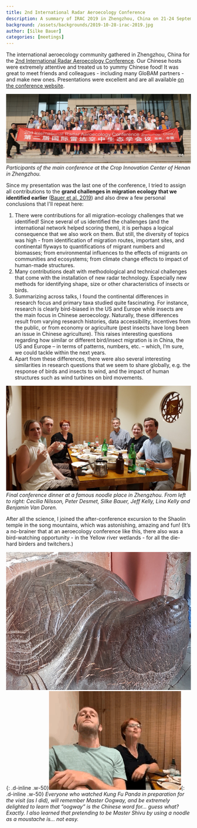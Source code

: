 ```yaml
---
title: 2nd International Radar Aeroecology Conference
description: A summary of IRAC 2019 in Zhengzhou, China on 21-24 September 2019.
background: /assets/backgrounds/2019-10-28-irac-2019.jpg
author: [Silke Bauer]
categories: [meetings]
---
```


The international aeroecology community gathered in Zhengzhou, China for the [2nd International Radar Aeroecology Conference](https://hysite.txlcinfo.com/Portal/Index). Our Chinese hosts were extremely attentive and treated us to yummy Chinese food! It was great to meet friends and colleagues - including many GloBAM partners - and make new ones. Presentations were excellent and are all available [on the conference website](https://hysite.txlcinfo.com/Portal/PPTdownloadIndex).

![img](/assets/images/2019-10-28-irac-2019-group-photo.jpg)
_Participants of the main conference at the Crop Innovation Center of Henan in Zhengzhou._

Since my presentation was the last one of the conference, I tried to assign all contributions to the **grand challenges in migration ecology that we identified earlier** ([Bauer et al. 2019](https://doi.org/10.1111/ecog.04083)) and also drew a few personal conclusions that I'll repeat here:

1. There were contributions for all migration-ecology challenges that we identified! Since several of us identified the challenges (and the international network helped scoring them), it is perhaps a logical consequence that we also work on them. But still, the diversity of topics was high - from identification of migration routes, important sites, and continental flyways to quantifications of migrant numbers and biomasses; from environmental influences to the effects of migrants on communities and ecosystems; from climate change effects to impact of human-made structures.
2. Many contributions dealt with methodological and technical challenges that come with the installation of new radar technology. Especially new methods for identifying shape, size or other characteristics of insects or birds.
3. Summarizing across talks, I found the continental differences in research focus and primary taxa studied quite fascinating. For instance, research is clearly bird-biased in the US and Europe while insects are the main focus in Chinese aeroecology. Naturally, these differences result from varying research histories, data accessibility, incentives from the public, or from economy or agriculture (pest insects have long been an issue in Chinese agriculture). This raises interesting questions regarding how similar or different bird/insect migration is in China, the US and Europe – in terms of patterns, numbers, etc. – which, I’m sure, we could tackle within the next years.
4. Apart from these differences, there were also several interesting similarities in research questions that we seem to share globally, e.g. the response of birds and insects to wind, and the impact of human structures such as wind turbines on bird movements.

![img](/assets/images/2019-10-28-irac-2019-dinner.jpg)
_Final conference dinner at a famous noodle place in Zhengzhou. From left to right: Cecilia Nilsson, Peter Desmet, Silke Bauer, Jeff Kelly, Lina Kelly and Benjamin Van Doren._

After all the science, I joined the after-conference excursion to the Shaolin temple in the song mountains, which was astonishing, amazing and fun! (It’s a no-brainer that at an aeroecology conference like this, there also was a bird-watching opportunity - in the Yellow river wetlands - for all the die-hard birders and twitchers.)

![img](/assets/images/2019-10-28-irac-2019-oogway.jpg){: .d-inline .w-50}![img](/assets/images/2019-10-28-irac-2019-dinner-2.gif){: .d-inline .w-50}
_Everyone who watched Kung Fu Panda in preparation for the visit (as I did), will remember Master Oogway, and be extremely delighted to learn that “oogway” is the Chinese word for… guess what? Exactly. I also learned that pretending to be Master Shivu by using a noodle as a moustache is… not easy._
